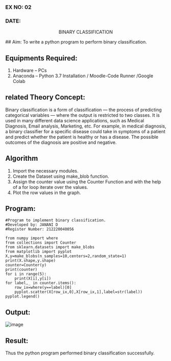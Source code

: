 ### EX NO: 02
### DATE: 
<p align = "center" >BINARY CLASSIFICATION</p>
## Aim:
To write a python program to perform binary classification.

## Equipments Required:
1. Hardware – PCs
2. Anaconda – Python 3.7 Installation / Moodle-Code Runner /Google Colab

## related Theory Concept:
Binary classification is a form of classification — the process of predicting categorical variables — where the output is restricted to two classes. It is used in many different data science applications, such as Medical Diagnosis, Email analysis, Marketing, etc. For example, in medical diagnosis, a binary classifier for a specific disease could take in symptoms of a patient and predict whether the patient is healthy or has a disease. The possible outcomes of the diagnosis are positive and negative.

## Algorithm
1.  Import the necessary modules.
2.  Create the Dataset using make_blob function.
3.  Assign the counter value using the Counter Function and with the help of a for loop iterate over the values.
4.  Plot the row values in the graph.

## Program:
```
#Program to implement binary classification.
#Developed by: JANANI D
#Register Number: 212220040056

from numpy import where
from collections import Counter
from sklearn.datasets import make_blobs
from matplotlib import pyplot
X,y=make_blobs(n_samples=10,centers=2,random_state=1)
print(X.shape,y.shape)
counter=Counter(y)
print(counter)
for i in range(5):
    print(X[i],y[i])
for label,_ in counter.items():
    row_ix=where(y==label)[0]
    pyplot.scatter(X[row_ix,0],X[row_ix,1],label=str(label))
pyplot.legend()
```

## Output:
![image](https://user-images.githubusercontent.com/86832944/164503536-e1ea52d7-c29c-46c8-8482-6ff2ab761487.png)



## Result:
Thus the python program performed binary classification successfully.
